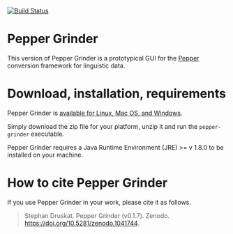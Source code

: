 [![Build Status](https://travis-ci.org/sdruskat/pepper-grinder.svg?branch=master)](https://travis-ci.org/sdruskat/pepper-grinder)

# Pepper Grinder

This version of Pepper Grinder is a prototypical GUI for the [Pepper](https://github.com/korpling/pepper) conversion framework for linguistic data.

# Download, installation, requirements

Pepper Grinder is [available for Linux, Mac OS, and Windows](https://github.com/sdruskat/pepper-grinder/releases/latest).

Simply download the zip file for your platform, unzip it and run the `pepper-grinder` executable.

Pepper Grinder requires a Java Runtime Environment (JRE) >= v 1.8.0 to be installed on your machine.

# How to cite Pepper Grinder

If you use Pepper Grinder in your work, please cite it as follows.

> Stephan Druskat. Pepper Grinder (v0.1.7). Zenodo. https://doi.org/10.5281/zenodo.1041744.
